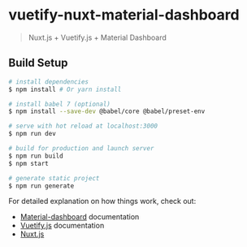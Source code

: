 # vuetify-nuxt-material-dashboard

> Nuxt.js + Vuetify.js + Material Dashboard


## Build Setup

```bash
# install dependencies
$ npm install # Or yarn install

# install babel 7 (optional)
$ npm install --save-dev @babel/core @babel/preset-env

# serve with hot reload at localhost:3000
$ npm run dev

# build for production and launch server
$ npm run build
$ npm start

# generate static project
$ npm run generate
```

For detailed explanation on how things work, check out:
- [Material-dashboard](https://demos.creative-tim.com/material-dashboard/docs/2.1/getting-started/introduction.html) documentation
- [Vuetify.js](https://vuetifyjs.com/) documentation
- [Nuxt.js](https://github.com/nuxt/nuxt.js)
